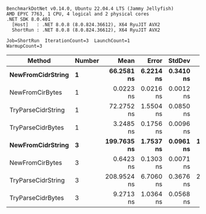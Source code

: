 ```

BenchmarkDotNet v0.14.0, Ubuntu 22.04.4 LTS (Jammy Jellyfish)
AMD EPYC 7763, 1 CPU, 4 logical and 2 physical cores
.NET SDK 8.0.401
  [Host]   : .NET 8.0.8 (8.0.824.36612), X64 RyuJIT AVX2
  ShortRun : .NET 8.0.8 (8.0.824.36612), X64 RyuJIT AVX2

Job=ShortRun  IterationCount=3  LaunchCount=1  
WarmupCount=3  

```
| Method             | Number | Mean        | Error     | StdDev    | Min         | Max         | Allocated |
|------------------- |------- |------------:|----------:|----------:|------------:|------------:|----------:|
| **NewFromCidrString**  | **1**      |  **66.2581 ns** | **6.2214 ns** | **0.3410 ns** |  **65.9147 ns** |  **66.5967 ns** |         **-** |
| NewFromCirBytes    | 1      |   0.0223 ns | 0.0216 ns | 0.0012 ns |   0.0210 ns |   0.0233 ns |         - |
| TryParseCidrString | 1      |  72.2752 ns | 1.5504 ns | 0.0850 ns |  72.2182 ns |  72.3729 ns |         - |
| TryParseCidrBytes  | 1      |   3.2485 ns | 0.1756 ns | 0.0096 ns |   3.2399 ns |   3.2589 ns |         - |
| **NewFromCidrString**  | **3**      | **199.7635 ns** | **1.7537 ns** | **0.0961 ns** | **199.6885 ns** | **199.8719 ns** |         **-** |
| NewFromCirBytes    | 3      |   0.6423 ns | 0.1303 ns | 0.0071 ns |   0.6370 ns |   0.6504 ns |         - |
| TryParseCidrString | 3      | 208.9524 ns | 6.7060 ns | 0.3676 ns | 208.6354 ns | 209.3553 ns |         - |
| TryParseCidrBytes  | 3      |   9.2713 ns | 1.0364 ns | 0.0568 ns |   9.2304 ns |   9.3361 ns |         - |
